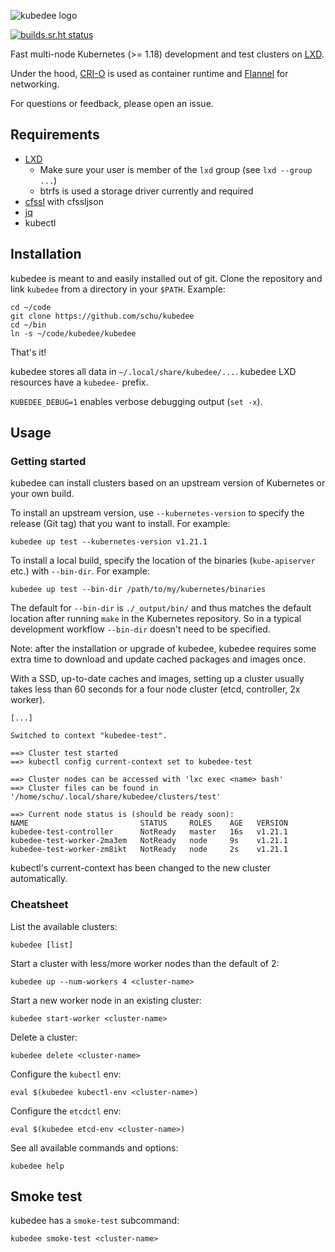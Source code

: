 ![kubedee logo](docs/logo/kubedee.png)

[![builds.sr.ht status](https://builds.sr.ht/~schu/kubedee.svg)](https://builds.sr.ht/~schu/kubedee?)

Fast multi-node Kubernetes (>= 1.18) development and test clusters on [LXD](https://github.com/lxc/lxd).

Under the hood, [CRI-O](https://github.com/kubernetes-incubator/cri-o) is used
as container runtime and [Flannel](https://github.com/coreos/flannel) for
networking.

For questions or feedback, please open an issue.

## Requirements

* [LXD](https://github.com/lxc/lxd)
  * Make sure your user is member of the `lxd` group (see `lxd --group ...`)
  * btrfs is used a storage driver currently and required
* [cfssl](https://github.com/cloudflare/cfssl) with cfssljson
* [jq](https://stedolan.github.io/jq/)
* kubectl

## Installation

kubedee is meant to and easily installed out of git. Clone the repository
and link `kubedee` from a directory in your `$PATH`. Example:

```
cd ~/code
git clone https://github.com/schu/kubedee
cd ~/bin
ln -s ~/code/kubedee/kubedee
```

That's it!

kubedee stores all data in `~/.local/share/kubedee/...`. kubedee LXD resources
have a `kubedee-` prefix.

`KUBEDEE_DEBUG=1` enables verbose debugging output (`set -x`).

## Usage

### Getting started

kubedee can install clusters based on an upstream version of Kubernetes
or your own build.

To install an upstream version, use `--kubernetes-version` to specify
the release (Git tag) that you want to install. For example:

```
kubedee up test --kubernetes-version v1.21.1
```

To install a local build, specify the location of the binaries
(`kube-apiserver` etc.) with `--bin-dir`. For example:

```
kubedee up test --bin-dir /path/to/my/kubernetes/binaries
```

The default for `--bin-dir` is `./_output/bin/` and thus matches the
default location after running `make` in the Kubernetes repository.
So in a typical development workflow `--bin-dir` doesn't need to be
specified.

Note: after the installation or upgrade of kubedee, kubedee requires some
extra time to download and update cached packages and images once.

With a SSD, up-to-date caches and images, setting up a cluster usually takes
less than 60 seconds for a four node cluster (etcd, controller, 2x worker).

```
[...]

Switched to context "kubedee-test".

==> Cluster test started
==> kubectl config current-context set to kubedee-test

==> Cluster nodes can be accessed with 'lxc exec <name> bash'
==> Cluster files can be found in '/home/schu/.local/share/kubedee/clusters/test'

==> Current node status is (should be ready soon):
NAME                         STATUS     ROLES    AGE   VERSION
kubedee-test-controller      NotReady   master   16s   v1.21.1
kubedee-test-worker-2ma3em   NotReady   node     9s    v1.21.1
kubedee-test-worker-zm8ikt   NotReady   node     2s    v1.21.1
```

kubectl's current-context has been changed to the new cluster automatically.

### Cheatsheet

List the available clusters:

```
kubedee [list]
```

Start a cluster with less/more worker nodes than the default of 2:

```
kubedee up --num-workers 4 <cluster-name>
```

Start a new worker node in an existing cluster:

```
kubedee start-worker <cluster-name>
```

Delete a cluster:

```
kubedee delete <cluster-name>
```

Configure the `kubectl` env:

```
eval $(kubedee kubectl-env <cluster-name>)
```

Configure the `etcdctl` env:

```
eval $(kubedee etcd-env <cluster-name>)
```

See all available commands and options:

```
kubedee help
```

## Smoke test

kubedee has a `smoke-test` subcommand:

```
kubedee smoke-test <cluster-name>
```

[freenode]: https://freenode.net/
